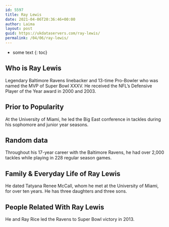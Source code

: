 ```yaml
---
id: 5597
title: Ray Lewis
date: 2021-04-06T20:36:46+00:00
author: Laima
layout: post
guid: https://ukdataservers.com/ray-lewis/
permalink: /04/06/ray-lewis/
---
```


* some text
{: toc}


## Who is Ray Lewis
                  
                  
                  
Legendary Baltimore Ravens linebacker and 13-time Pro-Bowler who was named the MVP of Super Bowl XXXV. He received the NFL&#8217;s Defensive Player of the Year award in 2000 and 2003.
                  
              
            
              
            
                
                
                
## Prior to Popularity
                  
                  
                  
At the University of Miami, he led the Big East conference in tackles during his sophomore and junior year seasons. 
                  
              
            
              
            
                
                
                
## Random data
                  
                  
                  
Throughout his 17-year career with the Baltimore Ravens, he had over 2,000 tackles while playing in 228 regular season games.
                  
              
            
              
            
                
                
                
## Family & Everyday Life of Ray Lewis
                  
                  
                  
He dated Tatyana Renee McCall, whom he met at the University of Miami, for over ten years. He has three daughters and three sons.
                  
              
            
              
            
                
                
                
## People Related With Ray Lewis
                  
                  
                  
He and Ray Rice led the Ravens to Super Bowl victory in 2013.
                  
              
            
              
            
                
              
            
              
              
            
            
              
            
          
          
          